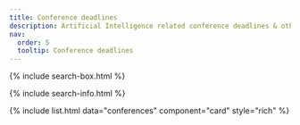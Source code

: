 ```yaml
---
title: Conference deadlines
description: Artificial Intelligence related conference deadlines & other important information
nav:
  order: 5
  tooltip: Conference deadlines
---
```


{% include search-box.html %}

{% include search-info.html %}

{% include list.html data="conferences" component="card" style="rich" %}

